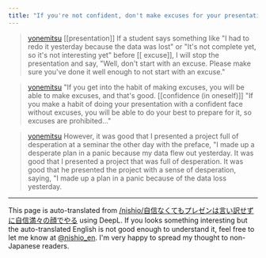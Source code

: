 ```yaml
---
title: "If you're not confident, don't make excuses for your presentation, just put on a confident face."
---
```


> [yonemitsu](https://twitter.com/yonemitsu/status/1708125537456255191) [[presentation]] If a student says something like "I had to redo it yesterday because the data was lost" or "It's not complete yet, so it's not interesting yet" before [[ excuse]], I will stop the presentation and say, "Well, don't start with an excuse. Please make sure you've done it well enough to not start with an excuse."

> [yonemitsu](https://twitter.com/yonemitsu/status/1708126075488968960) "If you get into the habit of making excuses, you will be able to make excuses, and that's good. [[confidence (in oneself)]] "If you make a habit of doing your presentation with a confident face without excuses, you will be able to do your best to prepare for it, so excuses are prohibited..."

> [yonemitsu](https://twitter.com/yonemitsu/status/1708130225740214637) However, it was good that I presented a project full of desperation at a seminar the other day with the preface, "I made up a desperate plan in a panic because my data flew out yesterday. It was good that I presented a project that was full of desperation. It was good that he presented the project with a sense of desperation, saying, "I made up a plan in a panic because of the data loss yesterday.

---
This page is auto-translated from [/nishio/自信なくてもプレゼンは言い訳せずに自信満々の顔でやる](https://scrapbox.io/nishio/自信なくてもプレゼンは言い訳せずに自信満々の顔でやる) using DeepL. If you looks something interesting but the auto-translated English is not good enough to understand it, feel free to let me know at [@nishio_en](https://twitter.com/nishio_en). I'm very happy to spread my thought to non-Japanese readers.